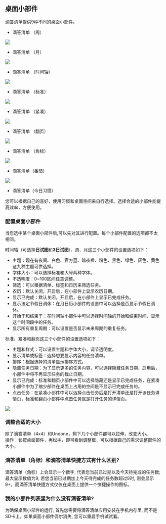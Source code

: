 ## 桌面小部件

滴答清单提供9种不同的桌面小部件。

* 滴答清单 （周）

![](../images/android/widget201.png)

* 滴答清单 （月）

![](../images/android/widget202.png)

* 滴答清单 （时间轴）

![](../images/android/widget207.png)

* 滴答清单 （标准）

![](../images/android/widget203.png)

* 滴答清单 （紧凑）

![](../images/android/widget204.png)

* 滴答清单 （翻页）

![](../images/android/widget205.png)

* 滴答清单 （角标）

![](../images/android/widget206.png)

* 滴答清单（番茄）

![](../images/android/fanqiejishixiaobujian.png)

* 滴答清单（今日习惯）

您可以根据自己的喜好，使用习惯和桌面空间来自行选择。选择合适的小部件能提高效率，方便使用。

### 配置桌面小部件

当您选中某个桌面小部件后,可以先对其进行配置。每个小部件配置的选项都不太相同。

时间轴（可选择**日试图**和**3日试图**）、周、月这三个小部件的设置选项如下：

* 主题：现在有夜间、白色、官方蓝、暗夜橙、粉色、黑色、绿色、灰色、黄色这九种主题可供选择。
* 字体大小：可以选择标准和大号两种字体。
* 不透明度：0~100区间任意调整。
* 筛选：可以根据清单、标签和日历来筛选任务。
* 农历：默认关闭，开启后，在小部件上显示农历日期。
* 显示已完成：默认关闭，开启后，在小部件上显示已完成任务。
* 显示法定节假日调休：在月日历小部件的设置中可以选择是否显示节假日调休。
* 开始于和结束于：在时间轴小部件中可以选择时间轴的开始和结束时间，显示这个时间段中的任务。
* 显示所有重复周期：可以设置是否显示未来周期的重复任务。

标准、紧凑和翻页这三个小部件的设置选项如下：

* 主题和样式：可以设置主题和字体大小，调节透明度。
* 显示清单或标签：选择想要显示内容的任务清单。
* 排序：根据选择的清单显示排序方式。
* 隐藏任务日期：为了显示更多的任务内容，可以选择隐藏任务日期，启用后，小部件中将不再显示任务的截止日期。
* 显示已完成：标准和翻页小部件中可以选择隐藏还是显示已完成任务，在紧凑小部件中为了缩少部件在桌面上占用的空间是不显示已完成任务的。
* 点击任务：在紧凑小部件中可以选择点击任务后是打开清单还是打开该任务详情页，标准和翻页小部件中点击任务就是打开任务的详情页。

![](../images/android/widgetsetting.png)

### 调整合适的大小

除了滴答清单（4x4）和Undone，剩下几个小部件都可以拉伸，改变大小。 <br>操作：长按桌面部件，再松手，即可看到调整框，可以根据自己的需求调整部件的大小。

### 滴答清单（角标）和滴答清单快捷方式有什么区别?

滴答清单（角标）上会显示一个数字, 代表您当前已过期以及今天待完成的任务数; 最大显示数值为9; 若您当前已过期加上今天待完成的任务数超过9时, 则会显示9+。而滴答清单快捷方式仅仅在桌面上提供一个快捷操作的图标。

### 我的小部件列表里为什么没有滴答清单?

为确保桌面小部件的运行, 首先您需要将滴答清单应用安装在手机内存里, 而不是SD卡上。如果桌面小部件偶尔消失, 您可以重启手机试试看。


